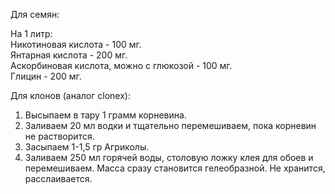 Для семян:  

На 1 литр:  
Никотиновая кислота - 100 мг.  
Янтарная кислота - 200 мг.  
Аскорбиновая кислота, можно с глюкозой - 100 мг.  
Глицин - 200 мг.

Для клонов (аналог clonex):  
1. Высыпаем в тару 1 грамм корневина.  
2. Заливаем 20 мл водки и тщательно перемешиваем, пока корневин не растворится.  
3. Засыпаем 1-1,5 гр Агриколы.  
4. Заливаем 250 мл горячей воды, столовую ложку клея для обоев и перемешиваем. Масса сразу становится гелеобразной.
Не хранится, расслаивается.